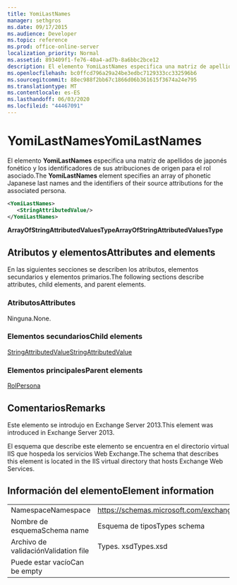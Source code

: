 ```yaml
---
title: YomiLastNames
manager: sethgros
ms.date: 09/17/2015
ms.audience: Developer
ms.topic: reference
ms.prod: office-online-server
localization_priority: Normal
ms.assetid: 893409f1-fe76-40a4-ad7b-8a6bbc2bce12
description: El elemento YomiLastNames especifica una matriz de apellidos de japonés fonético y los identificadores de sus atribuciones de origen para el rol asociado.
ms.openlocfilehash: bc0ffcd796a29a24be3edbc7129333cc332596b6
ms.sourcegitcommit: 88ec988f2bb67c1866d06b361615f3674a24e795
ms.translationtype: MT
ms.contentlocale: es-ES
ms.lasthandoff: 06/03/2020
ms.locfileid: "44467091"
---
```

# <a name="yomilastnames"></a><span data-ttu-id="b85fb-103">YomiLastNames</span><span class="sxs-lookup"><span data-stu-id="b85fb-103">YomiLastNames</span></span>

<span data-ttu-id="b85fb-104">El elemento **YomiLastNames** especifica una matriz de apellidos de japonés fonético y los identificadores de sus atribuciones de origen para el rol asociado.</span><span class="sxs-lookup"><span data-stu-id="b85fb-104">The **YomiLastNames** element specifies an array of phonetic Japanese last names and the identifiers of their source attributions for the associated persona.</span></span> 
  
```XML
<YomiLastNames>
   <StringAttributedValue/>
</YomiLastNames>
```

 <span data-ttu-id="b85fb-105">**ArrayOfStringAttributedValuesType**</span><span class="sxs-lookup"><span data-stu-id="b85fb-105">**ArrayOfStringAttributedValuesType**</span></span>
## <a name="attributes-and-elements"></a><span data-ttu-id="b85fb-106">Atributos y elementos</span><span class="sxs-lookup"><span data-stu-id="b85fb-106">Attributes and elements</span></span>

<span data-ttu-id="b85fb-107">En las siguientes secciones se describen los atributos, elementos secundarios y elementos primarios.</span><span class="sxs-lookup"><span data-stu-id="b85fb-107">The following sections describe attributes, child elements, and parent elements.</span></span>
  
### <a name="attributes"></a><span data-ttu-id="b85fb-108">Atributos</span><span class="sxs-lookup"><span data-stu-id="b85fb-108">Attributes</span></span>

<span data-ttu-id="b85fb-109">Ninguna.</span><span class="sxs-lookup"><span data-stu-id="b85fb-109">None.</span></span>
  
### <a name="child-elements"></a><span data-ttu-id="b85fb-110">Elementos secundarios</span><span class="sxs-lookup"><span data-stu-id="b85fb-110">Child elements</span></span>

[<span data-ttu-id="b85fb-111">StringAttributedValue</span><span class="sxs-lookup"><span data-stu-id="b85fb-111">StringAttributedValue</span></span>](stringattributedvalue.md)
  
### <a name="parent-elements"></a><span data-ttu-id="b85fb-112">Elementos principales</span><span class="sxs-lookup"><span data-stu-id="b85fb-112">Parent elements</span></span>

[<span data-ttu-id="b85fb-113">Rol</span><span class="sxs-lookup"><span data-stu-id="b85fb-113">Persona</span></span>](persona.md)
  
## <a name="remarks"></a><span data-ttu-id="b85fb-114">Comentarios</span><span class="sxs-lookup"><span data-stu-id="b85fb-114">Remarks</span></span>

<span data-ttu-id="b85fb-115">Este elemento se introdujo en Exchange Server 2013.</span><span class="sxs-lookup"><span data-stu-id="b85fb-115">This element was introduced in Exchange Server 2013.</span></span>
  
<span data-ttu-id="b85fb-116">El esquema que describe este elemento se encuentra en el directorio virtual IIS que hospeda los servicios Web Exchange.</span><span class="sxs-lookup"><span data-stu-id="b85fb-116">The schema that describes this element is located in the IIS virtual directory that hosts Exchange Web Services.</span></span>
  
## <a name="element-information"></a><span data-ttu-id="b85fb-117">Información del elemento</span><span class="sxs-lookup"><span data-stu-id="b85fb-117">Element information</span></span>

|||
|:-----|:-----|
|<span data-ttu-id="b85fb-118">Namespace</span><span class="sxs-lookup"><span data-stu-id="b85fb-118">Namespace</span></span>  <br/> |https://schemas.microsoft.com/exchange/services/2006/types  <br/> |
|<span data-ttu-id="b85fb-119">Nombre de esquema</span><span class="sxs-lookup"><span data-stu-id="b85fb-119">Schema name</span></span>  <br/> |<span data-ttu-id="b85fb-120">Esquema de tipos</span><span class="sxs-lookup"><span data-stu-id="b85fb-120">Types schema</span></span>  <br/> |
|<span data-ttu-id="b85fb-121">Archivo de validación</span><span class="sxs-lookup"><span data-stu-id="b85fb-121">Validation file</span></span>  <br/> |<span data-ttu-id="b85fb-122">Types. xsd</span><span class="sxs-lookup"><span data-stu-id="b85fb-122">Types.xsd</span></span>  <br/> |
|<span data-ttu-id="b85fb-123">Puede estar vacío</span><span class="sxs-lookup"><span data-stu-id="b85fb-123">Can be empty</span></span>  <br/> ||
   

